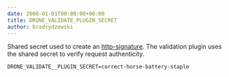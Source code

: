 ```yaml
---
date: 2000-01-01T00:00:00+00:00
title: DRONE_VALIDATE_PLUGIN_SECRET
author: bradrydzewski
---
```


Shared secret used to create an [http-signature](https://tools.ietf.org/html/draft-cavage-http-signatures). The validation plugin uses the shared secret to verify request authenticity.

```
DRONE_VALIDATE__PLUGIN_SECRET=correct-horse-battery-staple
```
